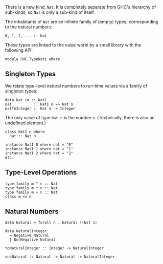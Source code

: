 
There is a new kind, `Nat`.  It is completely separate from GHC's hierarchy of sub-kinds, so `Nat` is only a sub-kind of itself.


The inhabitants of `Nat` are an infinite family of (empty) types, corresponding to the natural numbers:

```wiki
0, 1, 2, ... :: Nat
```


These types are linked to the value world by a small library with the following API:

```wiki
module GHC.TypeNats where
```

## Singleton Types


We relate type-level natural numbers to run-time values via a family of singleton types:

```wiki
data Nat (n :: Nat)
nat          :: NatI n => Nat n
natToInteger :: Nat n -> Integer
```


The only value of type `Nat n` is the number `n`.  (Technically, there is also an undefined element.)

```wiki
class NatI n where
  nat :: Nat n

instance NatI 0 where nat = "0"
instance NatI 1 where nat = "1"
instance NatI 2 where nat = "2"
etc.
```

## Type-Level Operations

```wiki
type family m ^ n :: Nat
type family m * n :: Nat
type family m + n :: Nat
class m <= n
```

## Natural Numbers

```wiki
data Natural = forall n . Natural !(Nat n)

data NaturalInteger
  = Negative Natural
  | NonNegative Natural

toNaturalInteger :: Integer -> NaturalInteger

subNatural :: Natural -> Natural -> NaturalInteger
```